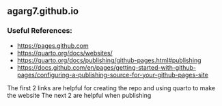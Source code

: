 ## agarg7.github.io

### Useful References:

- https://pages.github.com
- https://quarto.org/docs/websites/
- https://quarto.org/docs/publishing/github-pages.html#publishing
- https://docs.github.com/en/pages/getting-started-with-github-pages/configuring-a-publishing-source-for-your-github-pages-site

The first 2 links are helpful for creating the repo and using quarto to make the website
The next 2 are helpful when publishing
